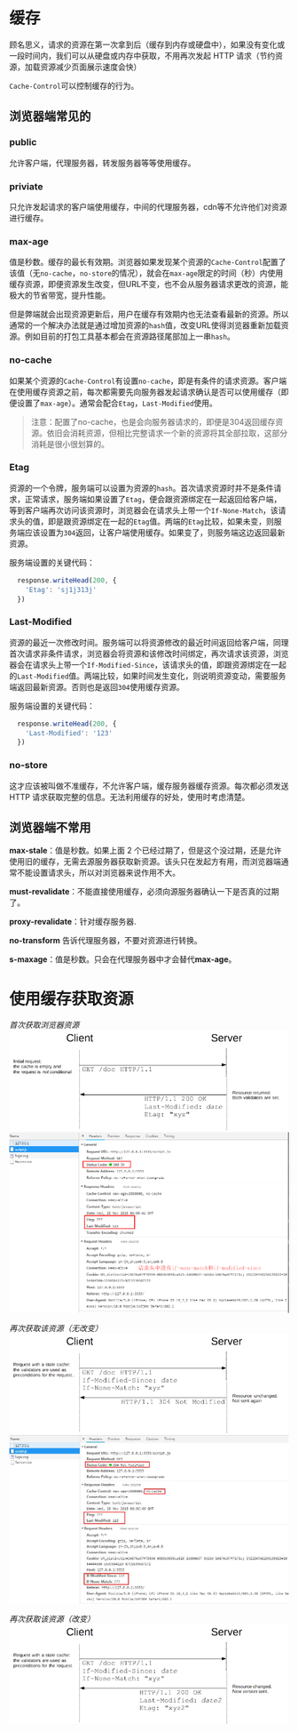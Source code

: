 # 缓存

顾名思义，请求的资源在第一次拿到后（缓存到内存或硬盘中），如果没有变化或一段时间内，我们可以从硬盘或内存中获取，不用再次发起 HTTP 请求（节约资源，加载资源减少页面展示速度会快）

`Cache-Control`可以控制缓存的行为。

## 浏览器端常见的

### public
允许客户端，代理服务器，转发服务器等等使用缓存。

### priviate
只允许发起请求的客户端使用缓存，中间的代理服务器，cdn等不允许他们对资源进行缓存。

### max-age
值是秒数。缓存的最长有效期。浏览器如果发现某个资源的`Cache-Control`配置了该值（无`no-cache`，`no-store`的情况），就会在`max-age`限定的时间（秒）内使用缓存资源，即便资源发生改变，但URL不变，也不会从服务器请求更改的资源，能极大的节省带宽，提升性能。

但是弊端就会出现资源更新后，用户在缓存有效期内也无法查看最新的资源。所以通常的一个解决办法就是通过增加资源的`hash`值，改变URL使得浏览器重新加载资源。例如目前的打包工具基本都会在资源路径尾部加上一串`hash`。

### no-cache
如果某个资源的`Cache-Control`有设置`no-cache`，即是有条件的请求资源。客户端在使用缓存资源之前，每次都需要先向服务器发起请求确认是否可以使用缓存（即便设置了`max-age`）。通常会配合`Etag`，`Last-Modified`使用。

>注意：配置了no-cache，也是会向服务器请求的，即便是304返回缓存资源。依旧会消耗资源，但相比完整请求一个新的资源将其全部拉取，这部分消耗是很小很划算的。

### Etag
资源的一个令牌，服务端可以设置为资源的`hash`。首次请求资源时并不是条件请求，正常请求，服务端如果设置了`Etag`，便会跟资源绑定在一起返回给客户端，等到客户端再次访问该资源时，浏览器会在请求头上带一个`If-None-Match`，该请求头的值，即是跟资源绑定在一起的`Etag`值。两端的`Etag`比较，如果未变，则服务端应该设置为`304`返回，让客户端使用缓存。如果变了，则服务端这边返回最新资源。

服务端设置的关键代码：
```js
  response.writeHead(200, {
    'Etag': 'sj1j313j'
  })
```

### Last-Modified
资源的最近一次修改时间。服务端可以将资源修改的最近时间返回给客户端，同理首次请求非条件请求，浏览器会将资源和该修改时间绑定，再次请求该资源，浏览器会在请求头上带一个`If-Modified-Since`，该请求头的值，即跟资源绑定在一起的`Last-Modified`值。两端比较，如果时间发生变化，则说明资源变动，需要服务端返回最新资源。否则也是返回`304`使用缓存资源。

服务端设置的关键代码：
```js
  response.writeHead(200, {
    'Last-Modified': '123'
  })
```

### no-store
这才应该被叫做不准缓存，不允许客户端，缓存服务器缓存资源。每次都必须发送 HTTP 请求获取完整的信息。无法利用缓存的好处，使用时考虑清楚。

## 浏览器端不常用
**max-stale**：值是秒数。如果上面 2 个已经过期了，但是这个没过期，还是允许使用旧的缓存，无需去源服务器获取新资源。该头只在发起方有用，而浏览器端通常不能设置请求头，所以对浏览器来说作用不大。

**must-revalidate**：不能直接使用缓存，必须向源服务器确认一下是否真的过期了。

**proxy-revalidate**：针对缓存服务器.

**no-transform** 告诉代理服务器，不要对资源进行转换。

**s-maxage**：值是秒数。只会在代理服务器中才会替代**max-age**。

# 使用缓存获取资源
_首次获取浏览器资源_
![首次](./img/cache-1.png)
![实际图](./img/cache-5.png)

_再次获取该资源（无改变）_
![再次，若资源无改变](./img/cache-2.png)
![实际图](./img/cache-4.jpg)

_再次获取该资源（改变）_
![再次，若资源改变](./img/cache-3.png)
